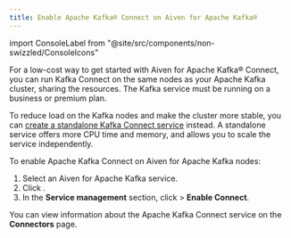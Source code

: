 ```yaml
---
title: Enable Apache Kafka® Connect on Aiven for Apache Kafka®
---
```


import ConsoleLabel from "@site/src/components/non-swizzled/ConsoleIcons"

For a low-cost way to get started with Aiven for Apache Kafka® Connect, you can run Kafka Connect on the same nodes as your Apache Kafka cluster, sharing the resources. The Kafka service must be running on a business or premium plan.

To reduce load on the Kafka nodes and make the cluster more stable, you can
[create a standalone Kafka Connect service](/docs/products/kafka/kafka-connect/get-started)
instead. A standalone service offers more CPU time and memory, and allows
you to scale the service independently.

To enable Apache Kafka Connect on Aiven for Apache Kafka nodes:

1.  Select an Aiven for Apache Kafka service.
1.  Click <ConsoleLabel name="Service settings"/>.
1.  In the **Service management** section, click
    <ConsoleLabel name="Actions"/> > **Enable Connect**.

You can view information about the Apache Kafka Connect service on the
**Connectors** page.
